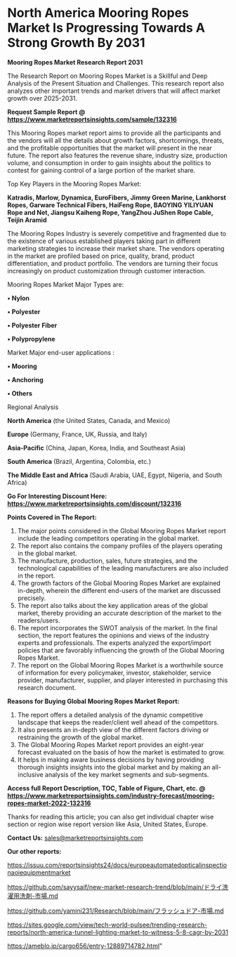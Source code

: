 # North America Mooring Ropes Market Is Progressing Towards A Strong Growth By 2031

<strong>Mooring Ropes Market Research Report 2031</strong>

The Research Report on Mooring Ropes Market is a Skillful and Deep Analysis of the Present Situation and Challenges. This research report also analyzes other important trends and market drivers that will affect market growth over 2025-2031.

<strong>Request Sample Report @ <a href=https://www.marketreportsinsights.com/sample/132316>https://www.marketreportsinsights.com/sample/132316</a></strong>

This Mooring Ropes market report aims to provide all the participants and the vendors will all the details about growth factors, shortcomings, threats, and the profitable opportunities that the market will present in the near future. The report also features the revenue share, industry size, production volume, and consumption in order to gain insights about the politics to contest for gaining control of a large portion of the market share.

Top Key Players in the Mooring Ropes Market:

<strong>Katradis, Marlow, Dynamica, EuroFibers, Jimmy Green Marine, Lankhorst Ropes, Garware Technical Fibers, HaiFeng Rope, BAOYING YILIYUAN Rope and Net, Jiangsu Kaiheng Rope, YangZhou JuShen Rope Cable, Teijin Aramid</strong>

The Mooring Ropes Industry is severely competitive and fragmented due to the existence of various established players taking part in different marketing strategies to increase their market share. The vendors operating in the market are profiled based on price, quality, brand, product differentiation, and product portfolio. The vendors are turning their focus increasingly on product customization through customer interaction.

Mooring Ropes Market Major Types are:

<strong>• Nylon

• Polyester

• Polyester Fiber

• Polypropylene</strong>

Market Major end-user applications :

<strong>• Mooring

• Anchoring

• Others</strong>

Regional Analysis

</u><strong><b>North America</b></strong> (the United States, Canada, and Mexico)

<strong><b>Europe </b></strong>(Germany, France, UK, Russia, and Italy)

<strong><b>Asia-Pacific</b></strong> (China, Japan, Korea, India, and Southeast Asia)

<strong><b>South America</b></strong> (Brazil, Argentina, Colombia, etc.)

<strong><b>The Middle East and Africa</b></strong> (Saudi Arabia, UAE, Egypt, Nigeria, and South Africa)

<strong>Go For Interesting Discount Here: <a href=https://www.marketreportsinsights.com/discount/132316>https://www.marketreportsinsights.com/discount/132316</a></strong>

<strong>Points Covered in The Report:</strong>
<ol>
  <li>The major points considered in the Global Mooring Ropes Market report include the leading competitors operating in the global market.</li>
  <li>The report also contains the company profiles of the players operating in the global market.</li>
  <li>The manufacture, production, sales, future strategies, and the technological capabilities of the leading manufacturers are also included in the report.</li>
  <li>The growth factors of the Global Mooring Ropes Market are explained in-depth, wherein the different end-users of the market are discussed precisely.</li>
  <li>The report also talks about the key application areas of the global market, thereby providing an accurate description of the market to the readers/users.</li>
  <li>The report incorporates the SWOT analysis of the market. In the final section, the report features the opinions and views of the industry experts and professionals. The experts analyzed the export/import policies that are favorably influencing the growth of the Global Mooring Ropes Market.</li>
  <li>The report on the Global Mooring Ropes Market is a worthwhile source of information for every policymaker, investor, stakeholder, service provider, manufacturer, supplier, and player interested in purchasing this research document.</li>
</ol>
<strong>Reasons for Buying Global Mooring Ropes Market Report:</strong>

<ol>
  <li>The report offers a detailed analysis of the dynamic competitive landscape that keeps the reader/client well ahead of the competitors.</li>
  <li>It also presents an in-depth view of the different factors driving or restraining the growth of the global market.</li>
  <li>The Global Mooring Ropes Market report provides an eight-year forecast evaluated on the basis of how the market is estimated to grow.</li>
  <li>It helps in making aware business decisions by having providing thorough insights insights into the global market and by making an all-inclusive analysis of the key market segments and sub-segments.</li>
</ol>
<strong>Access full Report Description, TOC, Table of Figure, Chart, etc. @ <a href=https://www.marketreportsinsights.com/industry-forecast/mooring-ropes-market-2022-132316>https://www.marketreportsinsights.com/industry-forecast/mooring-ropes-market-2022-132316</a></strong>


Thanks for reading this article; you can also get individual chapter wise section or region wise report version like Asia, United States, Europe.

<strong>Contact Us:</strong>
sales@marketreportsinsights.com

<strong>Our other reports:</strong>

<a href=https://issuu.com/reportsinsights24/docs/europeautomatedopticalinspectionaoiequipmentmarket>https://issuu.com/reportsinsights24/docs/europeautomatedopticalinspectionaoiequipmentmarket</a>

<a href=https://github.com/sayysaif/new-market-research-trend/blob/main/ドライ洗濯用洗剤-市場.md>https://github.com/sayysaif/new-market-research-trend/blob/main/ドライ洗濯用洗剤-市場.md</a>

<a href=https://github.com/yamini231/Research/blob/main/フラッシュドア-市場.md>https://github.com/yamini231/Research/blob/main/フラッシュドア-市場.md</a>

<a href=https://sites.google.com/view/tech-world-pulsee/trending-research-reports/north-america-tunnel-lighting-market-to-witness-5-8-cagr-by-2031>https://sites.google.com/view/tech-world-pulsee/trending-research-reports/north-america-tunnel-lighting-market-to-witness-5-8-cagr-by-2031</a>

<a href=https://ameblo.jp/cargo656/entry-12889714782.html>https://ameblo.jp/cargo656/entry-12889714782.html</a>"
